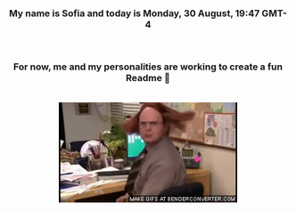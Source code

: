 


<div align="center">
<h3 >My name is Sofia and today is Monday, 30 August, 19:47 GMT-4</h3><br>
<h3 >For now, me and my personalities are working to create a fun Readme 👋
</h3><br>
<img src='img/dwight.gif' alt='working...'/>
</div>
